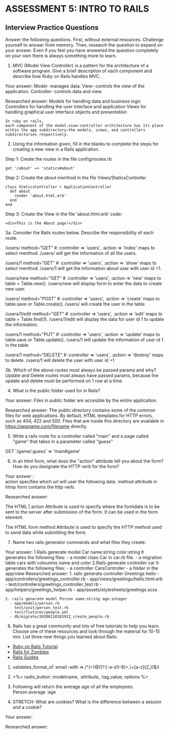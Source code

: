 # ASSESSMENT 5: INTRO TO RAILS
## Interview Practice Questions

Answer the following questions. First, without external resources. Challenge yourself to answer from memory. Then, research the question to expand on your answer. Even if you feel you have answered the question completely on your own there is always something more to learn.

1. MVC (Model View Controller) is a pattern for the architecture of a software program. Give a brief description of each component and describe how Ruby on Rails handles MVC.

  Your answer:
    Model- manages data.
    View- controls the view of the application.
    Controller- controls data and view.

  Researched answer:
    Models for handling data and business logic
    Controllers for handling the user interface and application
    Views for handling graphical user interface objects and presentation 
    
    In ruby on rails,
    each component of the model-view-controller architecture has its place within the app subdirectory—the models, views, and controllers subdirectories respectively.



2. Using the information given, fill in the blanks to complete the steps for creating a new view in a Rails application.

  Step 1: Create the routes in the file config/routes.rb
  ```
  get '/about' => 'statics#about'
  ```

  Step 2: Create the about menthod in the file Views/StaticsController
  ```
  class StaticsController < ApplicationController
    def about
      render 'about.html.erb'
    end
  end
  ```

  Step 3: Create the View in the file 'about.html.erb'
  code:
  ```
  <div>This is the About page!</div>
  ```


3a. Consider the Rails routes below. Describe the responsibility of  each route.


/users/       method="GET"     # :controller => 'users', :action => 'index'
maps to select menthod. /users/ will get the information of all the users.

/users/1      method="GET"     # :controller => 'users', :action => 'show'
maps to select menthod. /users/1 will get the information about user with user id =1.

/users/new    method="GET"     # :controller => 'users', :action => 'new'
maps to table = Table.new(). /users/new will display form to enter the data to create
new user.

/users/       method="POST"    # :controller => 'users', :action => 'create'
maps to table.save or Table.create(). /users/ will create the user in the table

/users/1/edit method="GET"     # :controller => 'users', :action => 'edit'
maps to table = Table.find(1). /users/1/edit will display the data for user id 1 
to update the information. 

/users/1      method="PUT"     # :controller => 'users', :action => 'update'
maps to table.save or Table.update(). /users/1 will update the information of 
user id 1 in the table

/users/1      method="DELETE"  # :controller => 'users', :action => 'destroy'
maps to delete. /users/1 will delete the user with user id =1



3b. Which of the above routes must always be passed params and why?
Update and Delete routes must always have passed params, because the update and delete
must be performed on 1 row at a time.


4. What is the public folder used for in Rails?

  Your answer: Files in public folder are accesible by the entire application.

  Researched answer:
  The public directory contains some of the common files for web applications. By default, HTML templates for HTTP errors, such as 404, 422 and 500. Files that are inside this directory are available in https://appname.com/filename directly.



5. Write a rails route for a controller called "main" and a page called "game" that takes in a parameter called "guess"

  GET '/game/:guess' => 'main#game'


6. In an html form, what does the "action" attribute tell you about the form? How do you designate the HTTP verb for the form?

  Your answer :  
  action specifies which url will user the following data.
  method attribute in htmp form contains the http verb.
  
  Researched answer:
  
  The HTML | action Attribute is used to specify where the formdata is to be sent to the server after submission of the form. It can be used in the form element. 
  
  The HTML form method Attribute is used to specify the HTTP method used to send data while submitting the form.

7. Name two rails generator commands and what files they create:

  Your answer:
    1.Rails generate model Car name:string color:string
      It generates the following files:
        - a model class Car in car.rb file.
        - a migration table cars with coloumns name and color
    2.Rails generate controller car 
      It generates the following files:
        - a controller CarsController
        - a folder in the app/view
  Researched answer:
    1.  rails generate controller Greetings hello
      - app/controllers/greetings_controller.rb
      - app/views/greetings/hello.html.erb
      - test/controllers/greetings_controller_test.rb
      - app/helpers/greetings_helper.rb
      - app/assets/stylesheets/greetings.scss
      
    2. rails generate model Person name:string age:integer
      - app/models/person.rb
      - test/unit/person_test.rb
      - test/fixtures/people.yml
      - db/migrate/20200110101912_create_people.rb


8. Rails has a great community and lots of free tutorials to help you learn. Choose one of these resources and look through the material for 10-15 min. List three new things you learned about Rails:
- [Ruby on Rails Tutorial](https://www.tutorialspoint.com/ruby-on-rails/index.htm)
- [Rails for Zombies](http://railsforzombies.org)
- [Rails Guides](http://guides.rubyonrails.org/getting_started.html)

1. validates_format_of :email
   :with => /^(+)@((?:[-a-z0-9]+\.)+[a-z]{2,})$/i

2. <%= radio_button :modelname, :attribute, :tag_value, options %>

3. Following will return the average age of all the employees.
Person.average :age

9. STRETCH: What are cookies? What is the difference between a session and a cookie?

  Your answer:

  Researched answer:
